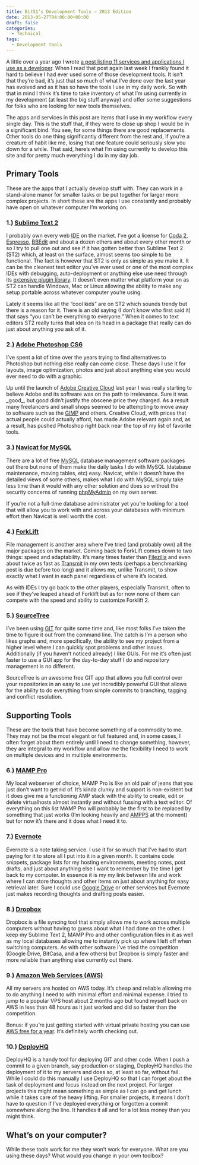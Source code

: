 ```yaml
---
title: Bit51’s Development Tools – 2013 Edition
date: 2013-05-27T04:00:00+00:00
draft: false
categories:
  - Technical
tags:
  - Development Tools
---
```


A little over a year ago I wrote [a post listing 11 services and applications I use as a developer][1]. When I read that post again last week I frankly found it hard to believe I had ever used some of those development tools. It isn’t that they’re bad, it’s just that so much of what I’ve done over the last year has evolved and as it has so have the tools I use in my daily work. So with that in mind I think it’s time to take inventory of what I’m using currently in my development (at least the big stuff anyway) and offer some suggestions for folks who are looking for new tools themselves.

The apps and services in this post are items that I use in my workflow every single day. This is the stuff that, if they were to close up shop I would be in a significant bind. You see, for some things there are good replacements. Other tools do one thing significantly different from the rest and, if you’re a creature of habit like me, losing that one feature could seriously slow you down for a while. That said, here’s what I’m using currently to develop this site and for pretty much everything I do in my day job.

## Primary Tools

These are the apps that I actually develop stuff with. They can work in a stand-alone manor for smaller tasks or be put together for larger more complex projects. In short these are the apps I use constantly and probably have open on whatever computer I’m working on.

### 1.) [Sublime Text 2](http://www.sublimetext.com/ "Sublime Text")

I probably own every web [IDE](http://en.wikipedia.org/wiki/Integrated_development_environment "IDE on Wikipedia") on the market. I’ve got a license for [Coda 2](http://panic.com/coda/ "Coda 2"), [Espresso](http://macrabbit.com/espresso/ "Espresso"), [BBEdit](http://www.barebones.com/products/bbedit/index.html?utm_source=thedeck&utm_medium=banner&utm_campaign=bbedit "BBEdit Homepage") and about a dozen others and about every other month or so I try to pull one out and see if it has gotten better than Sublime Text 2 (ST2) which, at least on the surface, almost seems too simple to be functional. The fact is however that ST2 is only as simple as you make it. It can be the cleanest text editor you’ve ever used or one of the most complex IDEs with debugging, auto-deployment or anything else use need through its [extensive plugin library](http://wbond.net/sublime_packages/community "ST2 Package Library"). It doesn’t even matter what platform your on as ST2 can handle Windows, Mac or Linux allowing the ability to make any setup portable across whatever computer you’re using.

Lately it seems like all the “cool kids” are on ST2 which sounds trendy but there is a reason for it. There is an old saying (I don’t know who first said it) that says “you can’t be everything to everyone.” When it comes to text editors ST2 really turns that idea on its head in a package that really can do just about anything you ask of it.

### 2.) [Adobe Photoshop CS6](http://www.adobe.com/photoshop "Adobe Photoshop")

I’ve spent a lot of time over the years trying to find alternatives to Photoshop but nothing else really can come close. These days I use it for layouts, image optimization, photos and just about anything else you would ever need to do with a graphic.

Up until the launch of [Adobe Creative Cloud](https://creative.adobe.com/ "Creative Cloud") last year I was really starting to believe Adobe and its software was on the path to irrelevance. Sure it was \_good\_, but good didn’t justify the obscene price they charged. As a result many freelancers and small shops seemed to be attempting to move away to software such as the [GIMP](http://www.gimp.org/ "The GIMP") and others. Creative Cloud, with prices that actual people could actually afford, has made Adobe relevant again and, as a result, has pushed Photoshop right back near the top of my list of favorite tools.

### 3.) [Navicat for MySQL](http://www.navicat.com/products/navicat-for-mysql "Navicat for MySQL")

There are a lot of free [MySQL](http://www.mysql.com/ "MySQL") database management software packages out there but none of them make the daily tasks I do with MySQL (database maintenance, moving tables, etc) easy. Navicat, while it doesn’t have the detailed views of some others, makes what I do with MySQL simply take less time than it would with any other solution and does so without the security concerns of running [phpMyAdmin](http://www.phpmyadmin.net/home_page/index.php "phpMyAdmin") on my own server.

If you’re not a full-time database administrator yet you’re looking for a tool that will allow you to work with and across your databases with minimum effort then Navicat is well worth the cost.

### 4.) [ForkLift](http://www.binarynights.com/ "Forklift 2")

File management is another area where I’ve tried (and probably own) all the major packages on the market. Coming back to ForkLift comes down to two things: speed and adaptability. It’s many times faster than [Filezilla](https://filezilla-project.org/ "Filezilla") and even about twice as fast as [Transmit](http://panic.com/transmit/ "Transmit") in my own tests (perhaps a benchmarking post is due before too long) and it allows me, unlike Transmit, to show exactly what I want in each panel regardless of where it’s located.

As with IDEs I try go back to the other players, especially Transmit, often to see if they’ve leaped ahead of Forklift but as for now none of them can compete with the speed and ability to customize Forklift 2.

### 5.) [SourceTree](http://www.sourcetreeapp.com/ "SourceTree")

I’ve been using [GIT](http://git-scm.com/ "GIT - Official Homepage") for quite some time and, like most folks I’ve taken the time to figure it out from the command line. The catch is I’m a person who likes graphs and, more specifically, the ability to see my project from a higher level where I can quickly spot problems and other issues. Additionally (if you haven’t noticed already) I like GUIs. For me it’s often just faster to use a GUI app for the day-to-day stuff I do and repository management is no different.

SourceTree is an awesome free GIT app that allows you full control over your repositories in an easy to use yet incredibly powerful GUI that allows for the ability to do everything from simple commits to branching, tagging and conflict resolution.

## Supporting Tools

These are the tools that have become something of a commodity to me. They may not be the most elegant or full featured and, in some cases, I often forget about them entirely until I need to change something, however, they are integral to my workflow and allow me the flexibility I need to work on multiple devices and in multiple environments.

### 6.) [MAMP Pro](http://www.mamp.info/en/index.html "MAMP and MAMP Pro")

My local webserver of choice, MAMP Pro is like an old pair of jeans that you just don’t want to get rid of. It’s kinda clunky and support is non-existent but it does give me a functioning AMP stack with the ability to create, edit or delete virtualhosts almost instantly and without fussing with a text editor. Of everything on this list MAMP Pro will probably be the first to be replaced by something that just works (I’m looking heavily and [AMPPS](http://www.ampps.com/ "Softaculous AMPPS") at the moment) but for now it’s there and it does what I need it to.

### 7.) [Evernote](http://evernote.com/ "Evernote")

Evernote is a note taking service. I use it for so much that I’ve had to start paying for it to store all I put into it in a given month. It contains code snippets, package lists for my hosting environments, meeting notes, post drafts, and just about anything else I want to remember by the time I get back to my computer. In essence it is my my link between life and work where I can store thoughts and other items on just about anything for easy retrieval later. Sure I could use [Google Drive](http://drive.google.com "Google Drive") or other services but Evernote just makes recording thoughts and drafting posts easier.

### 8.) [Dropbox](http://www.dropbox.com "Dropbox")

Dropbox is a file syncing tool that simply allows me to work across multiple computers without having to guess about what I had done on the other. I keep my Sublime Text 2, MAMP Pro and other configuration files in it as well as my local databases allowing me to instantly pick up where I left off when switching computers. As with other software I’ve tried the competition (Google Drive, BitCasa, and a few others) but Dropbox is simply faster and more reliable than anything else currently out there.

### 9.) [Amazon Web Services (AWS)](http://aws.amazon.com/ "Amazon Web Services")

All my servers are hosted on AWS today. It’s cheap and reliable allowing me to do anything I need to with minimal effort and minimal expense. I tried to jump to a popular VPS host about 2 months ago but found myself back on AWS in less than 48 hours as it just worked and did so faster than the competition.

Bonus: if you’re just getting started with virtual private hosting you can use [AWS free for a year](http://aws.amazon.com/free/ "AWS Free Tier"). It’s definitely worth checking out.

### 10.) [DeployHQ](http://www.deployhq.com/ "DeployHQ")

DeployHQ is a handy tool for deploying GIT and other code. When I push a commit to a given branch, say production or staging, DeployHQ handles the deployment of it to my servers and does so, at least so far, without fail. While I could do this manually I use DeployHQ so that I can forget about the task of deployment and focus instead on the next project. For larger projects this might mean something as simple as I can go and get lunch while it takes care of the heavy lifting. For smaller projects, it means I don’t have to question if I’ve deployed everything or forgotten a commit somewhere along the line. It handles it all and for a lot less money than you might think.

## What’s on your computer?

While these tools work for me they won’t work for everyone. What are you using these days? What would you change in your own toolbox?

 [1]: /2012/02/my-web-development-toolbox-2012/